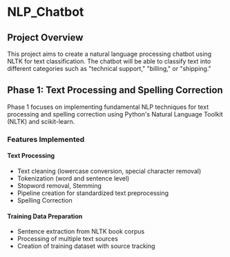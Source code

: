 # NLP_Chatbot

## Project Overview
This project aims to create a natural language processing chatbot using NLTK for text classification. The chatbot will be able to classify text into different categories such as "technical support," "billing," or "shipping."

## Phase 1: Text Processing and Spelling Correction
Phase 1 focuses on implementing fundamental NLP techniques for text processing and spelling correction using Python's Natural Language Toolkit (NLTK) and scikit-learn.

### Features Implemented
#### Text Processing
- Text cleaning (lowercase conversion, special character removal)
- Tokenization (word and sentence level)
- Stopword removal, Stemming 
- Pipeline creation for standardized text preprocessing
- Spelling Correction 
#### Training Data Preparation
- Sentence extraction from NLTK book corpus
- Processing of multiple text sources
- Creation of training dataset with source tracking
